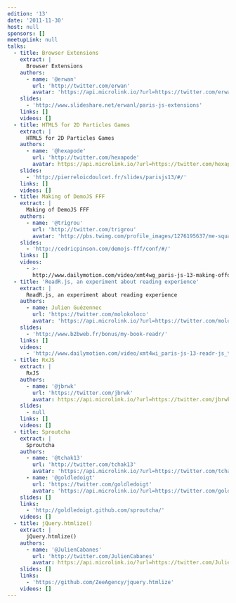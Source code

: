 ```yaml
---
edition: '13'
date: '2011-11-30'
host: null
sponsors: []
meetupLink: null
talks:
  - title: Browser Extensions
    extract: |
      Browser Extensions
    authors:
      - name: '@erwan'
        url: 'http://twitter.com/erwan'
        avatar: 'https://api.microlink.io/?url=https://twitter.com/erwan&amps;embed=image.url'
    slides:
      - 'http://www.slideshare.net/erwanl/paris-js-extensions'
    links: []
    videos: []
  - title: HTML5 for 2D Particles Games
    extract: |
      HTML5 for 2D Particles Games
    authors:
      - name: '@hexapode'
        url: 'http://twitter.com/hexapode'
        avatar: https://api.microlink.io/?url=https://twitter.com/hexapode&amps;embed=image.url
    slides:
      - 'http://pierreloicdoulcet.fr/slides/parisjs13/#/'
    links: []
    videos: []
  - title: Making of DemoJS FFF
    extract: |
      Making of DemoJS FFF
    authors:
      - name: '@trigrou'
        url: 'http://twitter.com/trigrou'
        avatar: 'http://pbs.twimg.com/profile_images/1276195637/me-square_bigger.png'
    slides:
      - 'http://cedricpinson.com/demojs-fff/conf/#/'
    links: []
    videos:
      - >-
        http://www.dailymotion.com/video/xmt4wg_paris-js-13-making-offdemojsfff_tech
  - title: 'ReadR.js, an experiment about reading experience'
    extract: |
      ReadR.js, an experiment about reading experience
    authors:
      - name: Julien Guézennec
        url: 'https://twitter.com/molokoloco'
        avatar: 'https://api.microlink.io/?url=https://twitter.com/molokoloco&amps;embed=image.url'
    slides:
      - 'http://www.b2bweb.fr/bonus/my-book-readr/'
    links: []
    videos:
      - 'http://www.dailymotion.com/video/xmt4wi_paris-js-13-readr-js_tech'
  - title: RxJS
    extract: |
      RxJS
    authors:
      - name: '@jbrwk'
        url: 'https://twitter.com/jbrwk'
        avatar: https://api.microlink.io/?url=https://twitter.com/jbrwk&amps;embed=image.url
    slides:
      - null
    links: []
    videos: []
  - title: Sproutcha
    extract: |
      Sproutcha
    authors:
      - name: '@tchak13'
        url: 'http://twitter.com/tchak13'
        avatar: 'https://api.microlink.io/?url=https://twitter.com/tchak13&amps;embed=image.url'
      - name: '@goldledoigt'
        url: 'https://twitter.com/goldledoigt'
        avatar: 'https://api.microlink.io/?url=https://twitter.com/goldledoigt&amps;embed=image.url'
    slides: []
    links:
      - 'http://goldledoigt.github.com/sproutcha/'
    videos: []
  - title: jQuery.htmlize()
    extract: |
      jQuery.htmlize()
    authors:
      - name: '@JulienCabanes'
        url: 'http://twitter.com/JulienCabanes'
        avatar: https://api.microlink.io/?url=https://twitter.com/JulienCabanes&amps;embed=image.url
    slides: []
    links:
      - 'https://github.com/ZeeAgency/jquery.htmlize'
    videos: []
---
```

